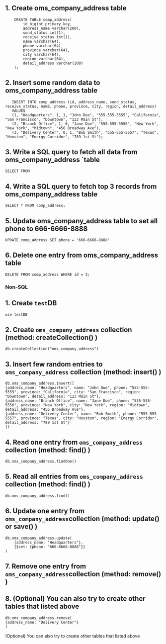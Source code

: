 ## 1. Create oms_company_address table
```mysql:
    CREATE TABLE comp_address(
        id bigint primary key,
        address_name varchar(200),
        send_status int(1),
        receive_status int(1),
        name varchar(64),
        phone varchar(64),
        province varchar(64),
        city varchar(64),
        region varchar(64),
        detail_address varchar(200)
    );
```
## 2. Insert some random data to oms_company_address table

 ```mysql:
    INSERT INTO comp_address (id, address_name, send_status, receive_status, name, phone, province, city, region, detail_address)
    VALUES
    (1, "Headquarters", 1, 1, "John Doe", "555-555-5555", "California", "San Francisco", "Downtown", "123 Main St"),
    (2, "Branch Office", 1, 0, "Jane Doe", "555-555-5556", "New York", "New York", "Midtown", "456 Broadway Ave"),
    (3, "Delivery Center", 0, 1, "Bob Smith", "555-555-5557", "Texas", "Houston", "Energy Corridor", "789 1st St");

 ```

## 3. Write a SQL query to fetch all data from oms_company_address `table
    SELECT FROM 

## 4. Write a SQL query to fetch top 3 records from oms_company_address table
    SELECT * FROM comp_address;

## 5. Update oms_company_address table to set all phone to 666-6666-8888
    UPDATE comp_address SET phone = '666-6666-8888'

## 6. Delete one entry from oms_company_address table
    DELETE FROM comp_address WHERE id = 3;

### Non-SQL

## 1. Create `test`DB 
    use testDB

## 2. Create `oms_company_address` collection  (method: createCollection() )
    db.createCollection("oms_company_address")

## 3. Insert few random entries to `oms_company_address` collection (method: insert() )
    db.oms_company_address.insert([
    {address_name: "Headquarters", name: "John Doe", phone: "555-555-5555", province: "California", city: "San Francisco", region: "Downtown", detail_address: "123 Main St"},
    {address_name: "Branch Office", name: "Jane Doe", phone: "555-555-5556", province: "New York", city: "New York", region: "Midtown", detail_address: "456 Broadway Ave"},
    {address_name: "Delivery Center", name: "Bob Smith", phone: "555-555-5557", province: "Texas", city: "Houston", region: "Energy Corridor", detail_address: "789 1st St"}
    ])

## 4. Read one entry from `oms_company_address` collection (method: find() )
    db.oms_company_address.findOne()

## 5. Read all entries from `oms_company_address` collection (method: find() )
    db.oms_company_address.find()

## 6. Update one entry from `oms_company_address`collection (method: update() or save() )
    db.oms_company_address.update(
        {address_name: "Headquarters"},
        {$set: {phone: "666-6666-8888"}}
    )

## 7. Remove one entry from `oms_company_address`collection (method: remove() )
## 8. (Optional) You can also try to create other tables that listed above
    db.oms_company_address.remove(
    {address_name: "Delivery Center"}
    )


(Optional) You can also try to create other tables that listed above